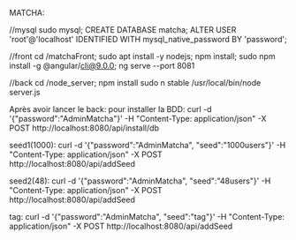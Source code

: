 MATCHA:

//mysql
sudo mysql;
CREATE DATABASE matcha;
ALTER USER 'root'@'localhost' IDENTIFIED WITH mysql_native_password BY 'password';


//front
cd /matchaFront;
sudo apt install -y nodejs;
npm install;
sudo npm install -g @angular/cli@9.0.0;
ng serve --port 8081


//back
cd /node_server;
npm install
sudo n stable
/usr/local/bin/node server.js

Après avoir lancer le back:
pour installer la BDD: curl -d '{"password":"AdminMatcha"}' -H "Content-Type: application/json" -X POST http://localhost:8080/api/install/db

seed1(1000): curl -d '{"password":"AdminMatcha", "seed":"1000users"}' -H "Content-Type: application/json" -X POST http://localhost:8080/api/addSeed

seed2(48): curl -d '{"password":"AdminMatcha", "seed":"48users"}' -H "Content-Type: application/json" -X POST http://localhost:8080/api/addSeed

tag: curl -d '{"password":"AdminMatcha", "seed":"tag"}' -H "Content-Type: application/json" -X POST http://localhost:8080/api/addSeed